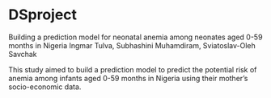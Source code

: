 # DSproject
Building a prediction model for neonatal  anemia among neonates aged 0-59 months in Nigeria
Ingmar Tulva, Subhashini Muhamdiram, Sviatoslav-Oleh Savchak

This study aimed to build a prediction model to predict the potential risk of anemia among infants aged 0-59 months in Nigeria using their mother’s socio-economic data. 

